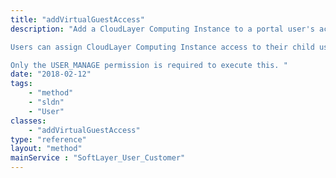 ```yaml
---
title: "addVirtualGuestAccess"
description: "Add a CloudLayer Computing Instance to a portal user's access list. A user's CloudLayer Computing Instance access list controls which of an account's CloudLayer Computing Instance objects a user has access to in the SoftLayer customer portal and API. CloudLayer Computing Instances do not exist in the SoftLayer portal and returns 'not found' exceptions in the API if the user doesn't have access to it. If a user already has access to the CloudLayer Computing Instance you're attempting to add then addVirtualGuestAccess() returns true. 

Users can assign CloudLayer Computing Instance access to their child users, but not to themselves. An account's master has access to all CloudLayer Computing Instances on their customer account and can set CloudLayer Computing Instance access for any of the other users on their account. 

Only the USER_MANAGE permission is required to execute this. "
date: "2018-02-12"
tags:
    - "method"
    - "sldn"
    - "User"
classes:
    - "addVirtualGuestAccess"
type: "reference"
layout: "method"
mainService : "SoftLayer_User_Customer"
---
```


